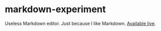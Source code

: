 markdown-experiment
===================

Useless Markdown editor. Just because I like Markdown. [Available live][].

[Available Live]: http://htmlpreview.github.com/?https://github.com/loki2302/markdown-experiment/blob/master/index.html
